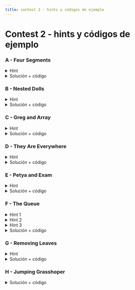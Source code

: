 ```yaml
---
title: contest 2 - hints y códigos de ejemplo
---
```


# Contest 2 - hints y códigos de ejemplo

### A - Four Segments

<details>
  <summary>Hint</summary>
  Consideren todas las características necesarias de los segmentos de un rectángulo.
</details>
<details>
  <summary>Solución + código</summary>
  Hay muchas formas de resolver este problema, una es revisar que se cumplan las siguientes características: 2 segmentos verticales y 2 horizontales, cantidad de puntos totales igual a 4, todos los segmentos son distintos.
  <a href="https://github.com/BenjaminRubio/CompetitiveProgramming/blob/master/Problems/Codeforces/FourSegments.cpp">Código de ejemplo</a>
</details>

### B - Nested Dolls

<details>
  <summary>Hint</summary>
  Piensen en ordenar las muñecas de forma decreciente por ancho y desempatando de forma creciente por altura. Iterando en este orden piensen en una forma de mantener las muñecas que ya vieron para obtener rápidamente la muñeca a la que más conviene juntar.
</details>
<details>
  <summary>Solución + código</summary>
  Si ordenamos las muñecas segun el hint, podemos mantener las muñecas que ya vimos en un multiset de alturas. Luego en cada momento la muñeca con la que más nos conviene unirnos es la con menor altura mayor a la nuestra. Esto se puede encontrar rápidamente con un lower_bound(h + 1) en el multiset (investigar multisets en c++). Luego se updatea la muñeca en el multiset a la nueva altura interior.
  <a href="https://github.com/BenjaminRubio/CompetitiveProgramming/blob/master/Problems/SPOJ/NestedDolls.cpp">Código de ejemplo</a>
</details>

### C - Greg and Array

<details>
  <summary>Hint</summary>
  Podemos registrar la cantidad de veces que se termina haciendo cada update usando un arreglo de diferencias, la idea es la siguiente, usamos un arreglo U que empieza con 0's y si queremos hacer los updates entre x e y hacemos U[x] += 1, U[y + 1] += 1, luego despues de todas las queries podemos recorrer el arreglo U y la suma de los valores nos entrega la cantidad de veces que se hace cada update.
</details>
<details>
  <summary>Solución + código</summary>
  Podemos usar la idea del hint 2 veces, una vez para cuantas veces se hace cada update y otra para saber cuanto se le suma a los A[i], en el caso de la segunda se puede tener un arreglo C donde para cada update hacemos C[L[i]] += d[i] *s, C[R[i] + 1] -= d[i]* s, donde L[i], R[i], d[i] son los límites del update i, y s es la variable acumulada del arreglo U. Finalmente la respuesta final se obptiene recorriendo C. La complejidad final de esta solución termina siendo lineal en N y M.
  <a href="https://github.com/BenjaminRubio/CompetitiveProgramming/blob/master/Problems/Codeforces/GregAndArray.cpp">Código de ejemplo</a>
</details>

### D - They Are Everywhere

<details>
  <summary>Hint</summary>
  Piensen en cómo calcular rápidamente cual es el menor índice j necesario a visitar asumiendo que empiezo a visitar desde i. Esto se hará para cada indice inicial.
</details>
<details>
  <summary>Solución + código</summary>
  Podemos usar arreglos acumulados de aparición de cada letra, como son letras minúsculas y mayúsculas necesitaremos a lo más 54 arreglos. Luego para cada índice de inicio i, podemos encontrar el menor índice necesario j a partir de una búsqueda binaria, sólo se necesita chequear que cada letra ocurra al menos una vez en el rango. La complejidad final es en el peor caso O(54 *N* log N), lo que pasa en tiempo.
  <a href="https://github.com/BenjaminRubio/CompetitiveProgramming/blob/master/Problems/Codeforces/TheyAreEverywhere.cpp">Código de ejemplo</a>
</details>

### E - Petya and Exam

<details>
  <summary>Hint</summary>
  Los eventos interesantes son los momentos en que las preguntas se convierten en obligatorias. Diseña un algoritmo que se ponga en todos esos momentos interesantes.
</details>
<details>
  <summary>Solución + código</summary>
  Ordenamos las preguntas por su tiempo en que se vuelven obligatorias. Iteramos sobre las preguntas y mantenemos contadores sobre la cantidad de preguntas obligatorias easy y hard que hay que hacer. Sea t el instante en que un grupo de preguntas se vuelven obligatorias. Un momento interesante es t-1 (uno antes que se vuelvan obligatorias), en dicho instante se maximiza el tiempo disponible para resolver las preguntas obligatorias que vienen antes. Si en t-1 alcanzamos a hacer todas las obligatorias, el tiempo sobrante lo gastamos codiciosamente en las preguntas fáciles y el resto en las difíciles que sobran. <a href="https://github.com/PabloMessina/Competitive-Programming-Material/blob/master/Solved%20problems/Codeforces/1282C_PetyaAndExam.cpp">Código de ejemplo</a>
</details>

### F - The Queue

<details>
  <summary>Hint 1</summary>
  Por simplicidad, notar que podemos ignorar toda la gente que llega un tiempo >= tf.
</details>
<details>
  <summary>Hint 2</summary>
  Si hubiese algún instante en que pudiesemos llegar y esperar 0, significa que hay una ventana de tiempo entre ts y tf de ancho >= 1 durante la cual la recepcionista está desocupada. Esa ventana tiene cota por la derecha ya sea el instante de llegada de alguien, o bien tf. Podemos cubrir todos esos casos considerando cada instante que llega alguien menos 1, o bien el instante en que se va la última persona (ignorando los que llegan >= tf).
</details>
<details>
  <summary>Hint 3</summary>
  Si no fuese posible esperar 0, en cualquier instante que lleguemos siempre quedaremos ubicados atrás de alguien en la cola. Podemos ponernos en todos esos casos suponiendo que llegamos en cada instante que llega alguien menos 1 (el menos 1 es para minimizar la espera).
</details>
<details>
  <summary>Solución + código</summary>
  Según lo explicado en los hints, básicamente los únicos instantes interesantes son los tiempos de llegadas menos 1 de cada persona que llega en un t <= tf, o bien el instante en que se desocupa la última persona. Hacemos una simulación de la cola con una queue y la secuencia de instantes de llegada de la gente. Antes de procesar el instante t, sacamos de la cola todos los que se van antes de t (hasta t-1). Ahí vemos qué pasaría si llegamos justo en t-1 y actualizamos la respuesta. Lo mismo para el instante en que se va la última persona. Un caso borde es que nadie llegue <= tf. En ese caso es obvio que la espera es 0 (basta llegar en ts y estamos). <a href="https://github.com/PabloMessina/Competitive-Programming-Material/blob/master/Solved%20problems/Codeforces/767B_TheQueue.cpp">Código de ejemplo</a>
</details>

### G - Removing Leaves

<details>
  <summary>Hint</summary>
  Piensen en una forma de llevar cuenta de cuantas hojas salen de cada nodo. Luego procesando los nodos en el orden de más hojas saliendo a menos podemos resolver el problema. Ojo con mantener updateadas la cantidad de hojas despues de cada operación.
</details>
<details>
  <summary>Solución + código</summary>
  Una forma de usar el hint es manteniendo un vector o lista L con la cantidad de hojas saliendo de cada nodo (L[u] para el nodo u). Además ir iterando los nodos del con más hojas al que menos usando una priority_queue, luego para cada nodo que revisemos sumamos a los movimientos L[u] / K. Ojo que luego debemos "quitar" estas aristas del grafo y si nos convertimos en hoja sumar 1 a la cantidad de hojas de mi padre y agregarlo a la priority_queue.
  <a href="https://github.com/BenjaminRubio/CompetitiveProgramming/blob/master/Problems/Codeforces/RemovingLeaves.cpp">Código de ejemplo</a>
</details>

### H - Jumping Grasshoper

<details>
  <summary>Solución + código</summary>
  <a href="https://github.com/BenjaminRubio/CompetitiveProgramming/blob/master/Problems/Matcomgrader/JumpingGrasshopper.cpp">Código de ejemplo</a>
</details>
